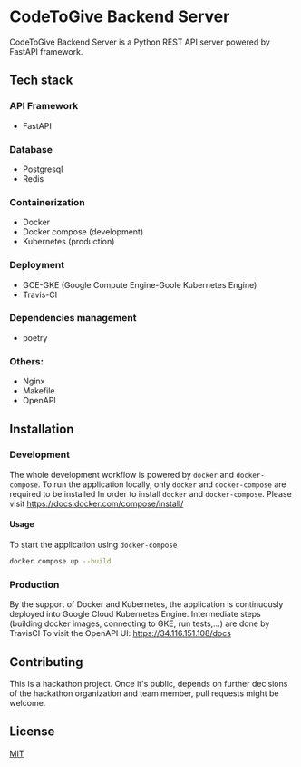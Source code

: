 # CodeToGive Backend Server
CodeToGive Backend Server is a Python REST API server powered by FastAPI framework.

## Tech stack
### API Framework
- FastAPI
### Database
- Postgresql
- Redis
### Containerization
- Docker
- Docker compose (development)
- Kubernetes (production)
### Deployment
- GCE-GKE (Google Compute Engine-Goole Kubernetes Engine)
- Travis-CI
### Dependencies management
- poetry
### Others:
- Nginx
- Makefile
- OpenAPI

## Installation
### Development
The whole development workflow is powered by `docker` and `docker-compose`. 
To run the application locally, only `docker` and `docker-compose` are required to be installed
In order to install `docker` and `docker-compose`. Please visit https://docs.docker.com/compose/install/

#### Usage
To start the application using `docker-compose`
```bash
docker compose up --build
```

### Production
By the support of Docker and Kubernetes, the application is continuously deployed into Google Cloud Kubernetes Engine. 
Intermediate steps (building docker images, connecting to GKE, run tests,...) are done by TravisCI
To visit the OpenAPI UI: https://34.116.151.108/docs

## Contributing
This is a hackathon project. Once it's public, depends on further decisions of the hackathon organization and team member, pull requests might be welcome.

## License
[MIT](https://choosealicense.com/licenses/mit/)